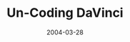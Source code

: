 ---
layout: message
category: message
series: "The New New Thing"
title: "Un-Coding DaVinci"
date: 2004-03-28
audio-description: "We’re drowning in Spirituality. It seems to be everywhere. You can’t walk 5 feet at Joseph Beth, or turn on the TV or go to a movie without bumping into someone’s new and improved take on the meaning of life. But at the core is any of it really new or imp"
audio: "http://www.crossroads.net/audio/2004/2004_04_The_New_New_Thing/TNNT_02_03-28-04_Un-Coding_DaVinci.mp3"
audio-title: "Un-Coding DaVinci"
audio-duration: "39&#58;50"
---